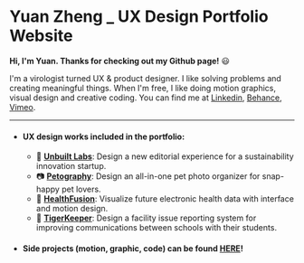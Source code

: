 # Yuan Zheng _ UX Design Portfolio Website


**Hi, I'm Yuan. Thanks for checking out my Github page!** :smiley:

I'm a virologist turned UX & product designer. I like solving problems and creating meaningful things. When I'm free, I like doing motion graphics, visual design and creative coding. You can find me at [Linkedin](https://www.linkedin.com/in/yuanzdesign/), [Behance](https://www.behance.net/yuanzdesign), [Vimeo](https://vimeo.com/yuanzdesign).

---
* #### UX design works included in the portfolio:
  * :seedling:  **[Unbuilt Labs]( http://www.yzcanvas.com/UnbuiltLabs.html)**: Design a new editorial experience for a sustainability innovation startup.
  * :camera:  **[Petography](http://www.yzcanvas.com/Petography.html)**: Design an all-in-one pet photo organizer for snap-happy pet lovers. 
  * :hospital:  **[HealthFusion](http://www.yzcanvas.com/HealthFusion.html)**: Visualize future electronic health data with interface and motion design.
  * :hammer:  **[TigerKeeper](http://www.yzcanvas.com/FMS.html)**: Design a facility issue reporting system for improving communications between schools with their students.

* #### Side projects (motion, graphic, code) can be found [HERE](http://www.yzcanvas.com/index.html#bsidePage)!


